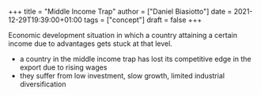 +++
title = "Middle Income Trap"
author = ["Daniel Biasiotto"]
date = 2021-12-29T19:39:00+01:00
tags = ["concept"]
draft = false
+++

Economic development situation in which a country attaining a certain income due to advantages gets stuck at that level.

-   a country in the middle income trap has lost its competitive edge in the export due to rising wages
-   they suffer from low investment, slow growth, limited industrial diversification
